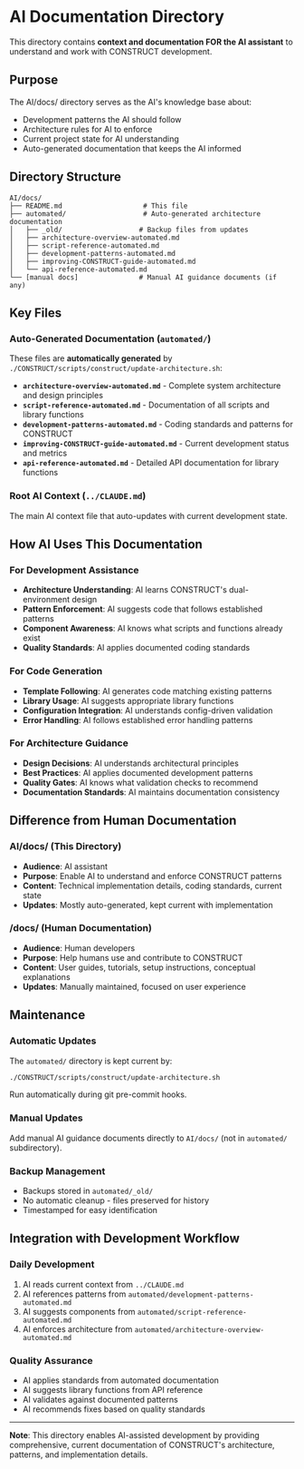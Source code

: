 # AI Documentation Directory

This directory contains **context and documentation FOR the AI assistant** to understand and work with CONSTRUCT development.

## Purpose

The AI/docs/ directory serves as the AI's knowledge base about:
- Development patterns the AI should follow
- Architecture rules for AI to enforce  
- Current project state for AI understanding
- Auto-generated documentation that keeps the AI informed

## Directory Structure

```
AI/docs/
├── README.md                    # This file
├── automated/                   # Auto-generated architecture documentation
│   ├── _old/                   # Backup files from updates
│   ├── architecture-overview-automated.md
│   ├── script-reference-automated.md
│   ├── development-patterns-automated.md
│   ├── improving-CONSTRUCT-guide-automated.md
│   └── api-reference-automated.md
└── [manual docs]               # Manual AI guidance documents (if any)
```

## Key Files

### Auto-Generated Documentation (`automated/`)
These files are **automatically generated** by `./CONSTRUCT/scripts/construct/update-architecture.sh`:

- **`architecture-overview-automated.md`** - Complete system architecture and design principles
- **`script-reference-automated.md`** - Documentation of all scripts and library functions  
- **`development-patterns-automated.md`** - Coding standards and patterns for CONSTRUCT
- **`improving-CONSTRUCT-guide-automated.md`** - Current development status and metrics
- **`api-reference-automated.md`** - Detailed API documentation for library functions

### Root AI Context (`../CLAUDE.md`)
The main AI context file that auto-updates with current development state.

## How AI Uses This Documentation

### For Development Assistance
- **Architecture Understanding**: AI learns CONSTRUCT's dual-environment design
- **Pattern Enforcement**: AI suggests code that follows established patterns
- **Component Awareness**: AI knows what scripts and functions already exist
- **Quality Standards**: AI applies documented coding standards

### For Code Generation
- **Template Following**: AI generates code matching existing patterns
- **Library Usage**: AI suggests appropriate library functions
- **Configuration Integration**: AI understands config-driven validation
- **Error Handling**: AI follows established error handling patterns

### For Architecture Guidance
- **Design Decisions**: AI understands architectural principles
- **Best Practices**: AI applies documented development patterns
- **Quality Gates**: AI knows what validation checks to recommend
- **Documentation Standards**: AI maintains documentation consistency

## Difference from Human Documentation

### AI/docs/ (This Directory)
- **Audience**: AI assistant
- **Purpose**: Enable AI to understand and enforce CONSTRUCT patterns
- **Content**: Technical implementation details, coding standards, current state
- **Updates**: Mostly auto-generated, kept current with implementation

### /docs/ (Human Documentation)  
- **Audience**: Human developers
- **Purpose**: Help humans use and contribute to CONSTRUCT
- **Content**: User guides, tutorials, setup instructions, conceptual explanations
- **Updates**: Manually maintained, focused on user experience

## Maintenance

### Automatic Updates
The `automated/` directory is kept current by:
```bash
./CONSTRUCT/scripts/construct/update-architecture.sh
```
Run automatically during git pre-commit hooks.

### Manual Updates
Add manual AI guidance documents directly to `AI/docs/` (not in `automated/` subdirectory).

### Backup Management
- Backups stored in `automated/_old/`
- No automatic cleanup - files preserved for history
- Timestamped for easy identification

## Integration with Development Workflow

### Daily Development
1. AI reads current context from `../CLAUDE.md`
2. AI references patterns from `automated/development-patterns-automated.md`
3. AI suggests components from `automated/script-reference-automated.md`
4. AI enforces architecture from `automated/architecture-overview-automated.md`

### Quality Assurance
- AI applies standards from automated documentation
- AI suggests library functions from API reference
- AI validates against documented patterns
- AI recommends fixes based on quality standards

---

**Note**: This directory enables AI-assisted development by providing comprehensive, current documentation of CONSTRUCT's architecture, patterns, and implementation details.